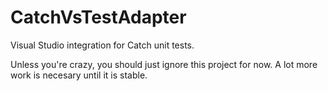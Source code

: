 CatchVsTestAdapter
==================

Visual Studio integration for Catch unit tests.

Unless you're crazy, you should just ignore this project for now. A lot more work is necesary until it is stable.
